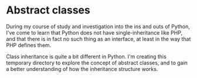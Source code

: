 # Abstract classes
During my course of study and investigation into the ins and outs of Python,
I've come to learn that Python does not have single-inheritance like PHP, and
that there is in fact no such thing as an interface, at least in the way 
that PHP defines them.

Class inheritance is quite a bit different in Python. I'm creating this
temporary directory to explore the concept of abstract classes, and to 
gain a better understanding of how the inheritance structure works.
